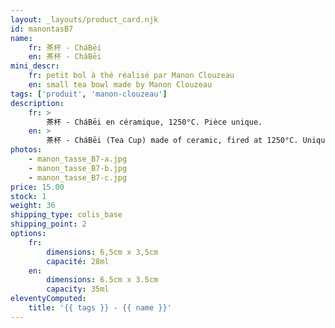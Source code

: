 ```yaml
---
layout: _layouts/product_card.njk
id: manontasB7
name:
    fr: 茶杯 - CháBēi
    en: 茶杯 - CháBēi
mini_descr:
    fr: petit bol à thé réalisé par Manon Clouzeau
    en: small tea bowl made by Manon Clouzeau
tags: ['produit', 'manon-clouzeau']
description: 
    fr: >
        茶杯 - CháBēi en céramique, 1250°C. Pièce unique.
    en: >
        茶杯 - CháBēi (Tea Cup) made of ceramic, fired at 1250°C. Unique piece.
photos:
    - manon_tasse_B7-a.jpg
    - manon_tasse_B7-b.jpg
    - manon_tasse_B7-c.jpg
price: 15.00
stock: 1
weight: 36
shipping_type: colis_base
shipping_point: 2
options:
    fr:
        dimensions: 6,5cm x 3,5cm
        capacité: 28ml
    en:
        dimensions: 6.5cm x 3.5cm
        capacity: 35ml
eleventyComputed:
    title: '{{ tags }} - {{ name }}'
---
```

